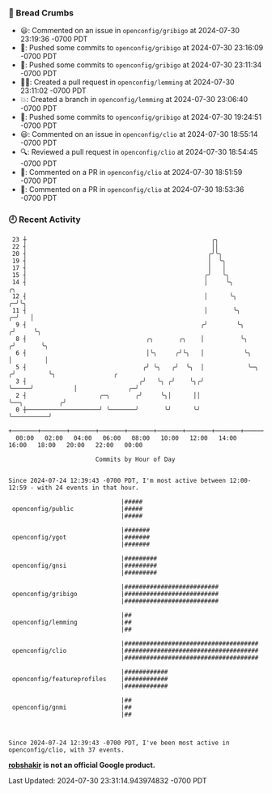 ### 🍞 Bread Crumbs

 * 😃: Commented on an issue in `openconfig/gribigo` at 2024-07-30 23:19:36 -0700 PDT
 * 🚢: Pushed some commits to `openconfig/gribigo` at 2024-07-30 23:16:09 -0700 PDT
 * 🚢: Pushed some commits to `openconfig/gribigo` at 2024-07-30 23:11:34 -0700 PDT
 * ✍🏼: Created a pull request in `openconfig/lemming` at 2024-07-30 23:11:02 -0700 PDT
 * 💥: Created a branch in `openconfig/lemming` at 2024-07-30 23:06:40 -0700 PDT
 * 🚢: Pushed some commits to `openconfig/gribigo` at 2024-07-30 19:24:51 -0700 PDT
 * 😃: Commented on an issue in `openconfig/clio` at 2024-07-30 18:55:14 -0700 PDT
 * 🔍: Reviewed a pull request in  `openconfig/clio` at 2024-07-30 18:54:45 -0700 PDT
 * 💬: Commented on a PR in  `openconfig/clio` at 2024-07-30 18:51:59 -0700 PDT
 * 💬: Commented on a PR in  `openconfig/clio` at 2024-07-30 18:53:36 -0700 PDT

### 🕘 Recent Activity
```
 23 ┼                                                   ╭╮
 22 ┤                                                   ││
 20 ┤                                                  ╭╯╰╮
 19 ┤                                                  │  ╰╮
 17 ┤                                                  │   │
 15 ┤                                                 ╭╯   ╰╮
 14 ┤                                                 │     ╰╮                   ╭╮
 12 ┤                                                 │      ╰╮                ╭─╯╰╮
 11 ┤                                                 │       ╰╮             ╭─╯   │
  9 ┤                                                ╭╯        ╰╮           ╭╯     ╰╮
  8 ┤                                 ╭╮       ╭╮    │          ╰╮         ╭╯       ╰╮
  6 ┤                                 │╰╮     ╭╯╰╮   │           ╰╮        │         │
  5 ┤                                ╭╯ ╰╮   ╭╯  ╰╮  │            ╰─╮     ╭╯         ╰╮                ╭
  3 ┤                               ╭╯   ╰╮ ╭╯    ╰╮╭╯              ╰─────╯           │              ╭─╯
  2 ┤                    ╭─╮       ╭╯     ╰╮│      ││                                 ╰──╮          ╭╯
  0 ┼────────────────────╯ ╰───────╯       ╰╯      ╰╯                                    ╰──────────╯
    +───────+───────+───────+───────+───────+───────+───────+───────+───────+───────+───────+───────+────
  00:00   02:00   04:00   06:00   08:00   10:00   12:00   14:00   16:00   18:00   20:00   22:00   00:00   

						Commits by Hour of Day


Since 2024-07-24 12:39:43 -0700 PDT, I'm most active between 12:00-12:59 - with 24 events in that hour.

```



```
                               |#####
 openconfig/public             |#####
                               |#####

                               |#######
 openconfig/ygot               |#######
                               |#######

                               |#########
 openconfig/gnsi               |#########
                               |#########

                               |##########################
 openconfig/gribigo            |##########################
                               |##########################

                               |##
 openconfig/lemming            |##
                               |##

                               |#####################################
 openconfig/clio               |#####################################
                               |#####################################

                               |############
 openconfig/featureprofiles    |############
                               |############

                               |##
 openconfig/gnmi               |##
                               |##



Since 2024-07-24 12:39:43 -0700 PDT, I've been most active in openconfig/clio, with 37 events.

```
**[robshakir](mailto:robjs@google.com) is not an official Google product.**  


Last Updated: 2024-07-30 23:31:14.943974832 -0700 PDT
